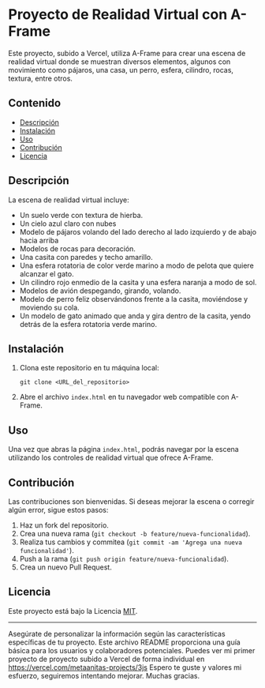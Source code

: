 # Proyecto de Realidad Virtual con A-Frame

Este proyecto, subido a Vercel, utiliza A-Frame para crear una escena de realidad virtual donde se muestran diversos elementos, algunos con movimiento como pájaros, una casa, un perro, esfera, cilindro, rocas, textura, entre otros.

## Contenido

- [Descripción](#descripción)
- [Instalación](#instalación)
- [Uso](#uso)
- [Contribución](#contribución)
- [Licencia](#licencia)

## Descripción

La escena de realidad virtual incluye:

- Un suelo verde con textura de hierba.
- Un cielo azul claro con nubes
- Modelo de pájaros volando del lado derecho al lado izquierdo y de abajo hacia arriba
- Modelos de rocas para decoración.
- Una casita con paredes y techo amarillo.
- Una esfera rotatoria de color verde marino a modo de pelota que quiere alcanzar el gato.
- Un cilindro rojo enmedio de la casita y una esfera naranja a modo de sol.
- Modelos de avión despegando, girando, volando.
- Modelo de perro feliz observándonos frente a la casita, moviéndose y moviendo su cola.
- Un modelo de gato animado que anda y gira dentro de la casita, yendo detrás de la esfera rotatoria verde marino.

## Instalación

1. Clona este repositorio en tu máquina local:

   ```
   git clone <URL_del_repositorio>
   ```

2. Abre el archivo `index.html` en tu navegador web compatible con A-Frame.

## Uso

Una vez que abras la página `index.html`, podrás navegar por la escena utilizando los controles de realidad virtual que ofrece A-Frame. 

## Contribución

Las contribuciones son bienvenidas. Si deseas mejorar la escena o corregir algún error, sigue estos pasos:

1. Haz un fork del repositorio.
2. Crea una nueva rama (`git checkout -b feature/nueva-funcionalidad`).
3. Realiza tus cambios y commitea (`git commit -am 'Agrega una nueva funcionalidad'`).
4. Push a la rama (`git push origin feature/nueva-funcionalidad`).
5. Crea un nuevo Pull Request.

## Licencia

Este proyecto está bajo la Licencia [MIT](LICENSE).

---

Asegúrate de personalizar la información según las características específicas de tu proyecto. Este archivo README proporciona una guía básica para los usuarios y colaboradores potenciales.
Puedes ver mi primer proyecto de proyecto subido a Vercel de forma individual en  https://vercel.com/metaanitas-projects/3js
Espero te guste y valores mi esfuerzo, seguiremos intentando mejorar.
Muchas gracias.
